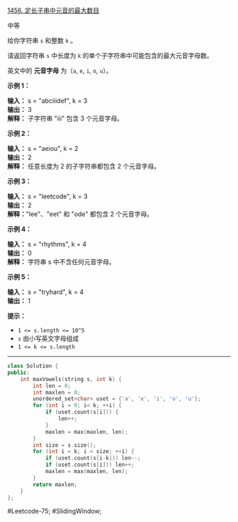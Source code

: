 [1456. 定长子串中元音的最大数目](https://leetcode.cn/problems/maximum-number-of-vowels-in-a-substring-of-given-length/)

中等

给你字符串 `s` 和整数 `k` 。

请返回字符串 `s` 中长度为 `k` 的单个子字符串中可能包含的最大元音字母数。

英文中的 **元音字母** 为（`a`, `e`, `i`, `o`, `u`）。

**示例 1：**

**输入：** s = "abciiidef", k = 3  
**输出：** 3  
**解释：** 子字符串 "iii" 包含 3 个元音字母。  

**示例 2：**

**输入：** s = "aeiou", k = 2  
**输出：** 2  
**解释：** 任意长度为 2 的子字符串都包含 2 个元音字母。  

**示例 3：**

**输入：** s = "leetcode", k = 3  
**输出：** 2  
**解释：**"lee"、"eet" 和 "ode" 都包含 2 个元音字母。  

**示例 4：**

**输入：** s = "rhythms", k = 4  
**输出：** 0  
**解释：** 字符串 s 中不含任何元音字母。  

**示例 5：**

**输入：** s = "tryhard", k = 4  
**输出：** 1  

**提示：**

- `1 <= s.length <= 10^5`
- `s` 由小写英文字母组成
- `1 <= k <= s.length`
---- ----
```cpp
class Solution {
public:
    int maxVowels(string s, int k) {
        int len = 0;
        int maxlen = 0;
        unordered_set<char> uset = {'a', 'e', 'i', 'o', 'u'};
        for (int i = 0; i< k; ++i) {
            if (uset.count(s[i])) {
                len++;
            }
            maxlen = max(maxlen, len);
        }
        int size = s.size();
        for (int i = k; i < size; ++i) {
            if (uset.count(s[i-k])) len--;
            if (uset.count(s[i])) len++;
            maxlen = max(maxlen, len);
        }
        return maxlen;
    }
};
```
#Leetcode-75; #SlidingWindow;